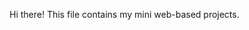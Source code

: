 <!--my web dev projects here...-->

<p> Hi there! This file contains my mini web-based projects. <p>


